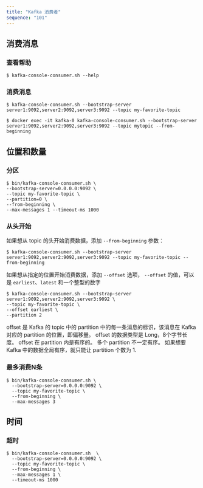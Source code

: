 ```yaml
---
title: "Kafka 消费者"
sequence: "101"
---
```


## 消费消息

### 查看帮助

```text
$ kafka-console-consumer.sh --help
```

### 消费消息

```text
$ kafka-console-consumer.sh --bootstrap-server server1:9092,server2:9092,server3:9092 --topic my-favorite-topic
```

```text
$ docker exec -it kafka-0 kafka-console-consumer.sh --bootstrap-server server1:9092,server2:9092,server3:9092 --topic mytopic --from-beginning
```

## 位置和数量

### 分区

```text
$ bin/kafka-console-consumer.sh \
--bootstrap-server=0.0.0.0:9092 \
--topic my-favorite-topic \
--partition=0 \
--from-beginning \
--max-messages 1 --timeout-ms 1000
```

### 从头开始

如果想从 topic 的头开始消费数据，添加 `--from-beginning` 参数：

```text
$ kafka-console-consumer.sh --bootstrap-server server1:9092,server2:9092,server3:9092 --topic my-favorite-topic --from-beginning
```

如果想从指定的位置开始消费数据，添加 `--offset` 选项，
`--offset` 的值，可以是 `earliest`、`latest` 和一个整型的数字

```text
$ kafka-console-consumer.sh --bootstrap-server server1:9092,server2:9092,server3:9092 \
--topic my-favorite-topic \
--offset earliest \
--partition 2
```

offset 是 Kafka 的 topic 中的 partition 中的每一条消息的标识，该消息在 Kafka 对应的 partition 的位置，即偏移量。
offset 的数据类型是 Long，8个字节长度。
offset 在 partition 内是有序的。
多个 partition 不一定有序。
如果想要Kafka 中的数据全局有序，就只能让 partition 个数为 1.

### 最多消费N条

```text
$ bin/kafka-console-consumer.sh \
  --bootstrap-server=0.0.0.0:9092 \
  --topic my-favorite-topic \
  --from-beginning \
  --max-messages 3
```

## 时间

### 超时

```text
$ bin/kafka-console-consumer.sh  \
  --bootstrap-server=0.0.0.0:9092 \
  --topic my-favorite-topic \
  --from-beginning \
  --max-messages 1 \
  --timeout-ms 1000
```
